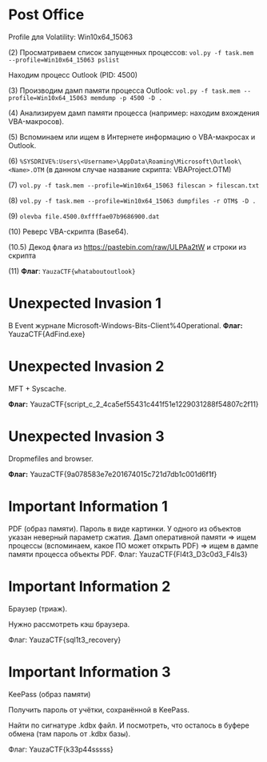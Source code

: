 # Post Office 

Profile для Volatility: Win10x64_15063 

(2) Просматриваем список запущенных процессов:
`vol.py -f task.mem --profile=Win10x64_15063 pslist`

Находим процесс Outlook (PID: 4500)

(3) Производим дамп памяти процесса Outlook: 
`vol.py -f task.mem --profile=Win10x64_15063 memdump -p 4500 -D .`

(4) Анализируем дамп памяти процесса (например: находим вхождения VBA-макросов). 

(5) Вспоминаем или ищем в Интернете информацию о VBA-макросах и Outlook.

(6) `%SYSDRIVE%:Users\<Username>\AppData\Roaming\Microsoft\Outlook\<Name>.OTM` (в данном случае название скрипта: VBAProject.OTM)

(7) `vol.py -f task.mem --profile=Win10x64_15063 filescan > filescan.txt`

(8) `vol.py -f task.mem --profile=Win10x64_15063 dumpfiles -r OTM$ -D .`

(9) `olevba file.4500.0xffffae07b9686900.dat`

(10) Реверс VBA-скрипта (Base64).

(10.5) Декод флага из https://pastebin.com/raw/ULPAa2tW и строки из скрипта 

(11) **Флаг**: `YauzaCTF{whataboutoutlook}`

# Unexpected Invasion 1

В Event журнале Microsoft-Windows-Bits-Client%4Operational.
**Флаг:** YauzaCTF{AdFind.exe}

# Unexpected Invasion 2


MFT + Syscache.

**Флаг:** YauzaCTF{script_c_2_4ca5ef55431c441f51e1229031288f54807c2f11}

# Unexpected Invasion 3

Dropmefiles and browser.

**Флаг:** YauzaCTF{9a078583e7e201674015c721d7db1c001d6f1f}

# Important Information 1


PDF (образ памяти).
Пароль в виде картинки. 
У одного из объектов указан неверный параметр сжатия. 
Дамп оперативной памяти => ищем процессы (вспоминаем, какое ПО может открыть PDF) => ищем в дампе памяти процесса объекты PDF.
Флаг: YauzaCTF{Fl4t3_D3c0d3_F4ls3}

# Important Information 2


Браузер (триаж).
	
Нужно рассмотреть кэш браузера.
	
Флаг: YauzaCTF{sql1t3_recovery}


# Important Information 3

KeePass (образ памяти)

Получить пароль от учётки, сохранённой в KeePass. 

Найти по сигнатуре .kdbx файл. И посмотреть, что осталось в буфере обмена (там пароль от .kdbx базы).
	
Флаг: YauzaCTF{k33p44sssss}



